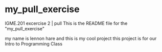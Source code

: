 # my_pull_exercise
IGME.201 excercise 2 | pull
This is the README file for the "my_pull_exercise"

my name is lennon hare and this is my cool project
this project is for our Intro to Programming Class
